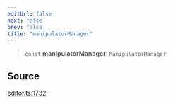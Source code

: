 ```yaml
---
editUrl: false
next: false
prev: false
title: "manipulatorManager"
---
```


> `const` **manipulatorManager**: `ManipulatorManager`

## Source

[editor.ts:1732](https://github.com/dgmjs/dgmjs/blob/main/packages/core/src/editor.ts#L1732)

